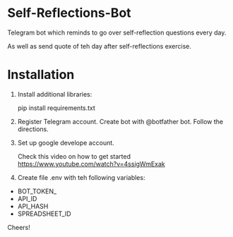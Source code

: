# Self-Reflections-Bot
Telegram bot which reminds to go over self-reflection questions every day.

As well as send quote of teh day after self-reflections exercise.

# Installation

 1. Install additional libraries:

    pip install requirements.txt 
 
 2. Register Telegram account. Create bot with @botfather bot. Follow the directions.
 
 3. Set up google develope account.
 
    Check this video on how to get started https://www.youtube.com/watch?v=4ssigWmExak
 
 3. Create file .env with teh following variables:
 
  - BOT_TOKEN_
  - API_ID
  - API_HASH
  - SPREADSHEET_ID

Cheers!
